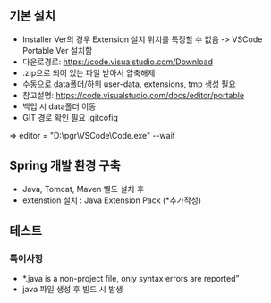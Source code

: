 ## 기본 설치
- Installer Ver의 경우 Extension 설치 위치를 특정할 수 없음 -> VSCode Portable Ver 설치함
- 다운로경로: https://code.visualstudio.com/Download
- .zip으로 되어 있는 파일 받아서 압축해제
- 수동으로 data폴더/하위 user-data, extensions, tmp 생성 필요
- 참고설명: https://code.visualstudio.com/docs/editor/portable
- 백업 시 data폴더 이동
- GIT 경로 확인 필요 .gitcofig

=> editor = \"D:\\pgr\\VSCode\\Code.exe\" --wait

## Spring 개발 환경 구축
- Java, Tomcat, Maven 별도 설치 후
- extenstion 설치 : Java Extension Pack (*추가작성)

## 테스트
### 특이사항
- *.java is a non-project file, only syntax errors are reported”
- java 파일 생성 후 빌드 시 발생
